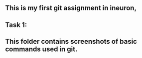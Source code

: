 ## This is my first git assignment in ineuron,
## Task 1:
## This folder contains screenshots of basic commands used in git.
